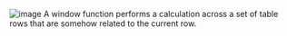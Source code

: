![image](https://github.com/user-attachments/assets/5d193a43-d76f-4db2-b1e6-fea10798be9a)
A window function performs a calculation across a set of table rows that are somehow related to the current row.
